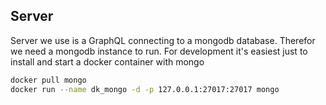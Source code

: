 ## Server

Server we use is a GraphQL connecting to a mongodb database. Therefor we need a mongodb instance to run.
For development it's easiest just to install and start a docker container with mongo

```bash
docker pull mongo
docker run --name dk_mongo -d -p 127.0.0.1:27017:27017 mongo
```
